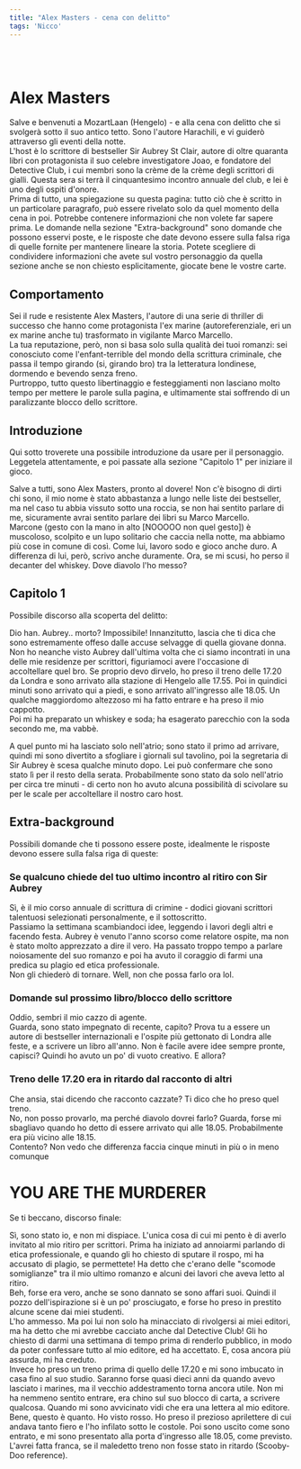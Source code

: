 ```yaml
---
title: "Alex Masters - cena con delitto"
tags: 'Nicco'
---
```

<br></br>

# Alex Masters

Salve e benvenuti a MozartLaan (Hengelo) - e alla cena con delitto che si svolgerà sotto il suo antico tetto. Sono l'autore Harachili, e vi guiderò attraverso gli eventi della notte.  
L'host è lo scrittore di bestseller Sir Aubrey St Clair, autore di oltre quaranta libri con protagonista il suo celebre investigatore Joao, e fondatore del Detective Club, i cui membri sono la crème de la crème degli scrittori di gialli. Questa sera si terrà il cinquantesimo incontro annuale del club, e lei è uno degli ospiti d'onore.  
Prima di tutto, una spiegazione su questa pagina: tutto ciò che è scritto in un particolare paragrafo, può essere rivelato solo da quel momento della cena in poi. Potrebbe contenere informazioni che non volete far sapere prima. 
Le domande nella sezione "Extra-background" sono domande che possono esservi poste, e le risposte che date devono essere sulla falsa riga di quelle fornite per mantenere lineare la storia. Potete scegliere di condividere informazioni che avete sul vostro personaggio da quella sezione anche se non chiesto esplicitamente, giocate bene le vostre carte.

## Comportamento
Sei il rude e resistente Alex Masters, l'autore di una serie di thriller di successo che hanno come protagonista l'ex marine (autoreferenziale, eri un ex marine anche tu) trasformato in vigilante Marco Marcello.  
La tua reputazione, però, non si basa solo sulla qualità dei tuoi romanzi: sei conosciuto come l'enfant-terrible del mondo della scrittura criminale, che passa il tempo girando (si, girando bro) tra la letteratura londinese, dormendo e bevendo senza freno.  
Purtroppo, tutto questo libertinaggio e festeggiamenti non lasciano molto tempo per mettere le parole sulla pagina, e ultimamente stai soffrendo di un paralizzante blocco dello scrittore.

## Introduzione

Qui sotto troverete una possibile introduzione da usare per il personaggio. Leggetela attentamente, e poi passate alla sezione "Capitolo 1" per iniziare il gioco.

Salve a tutti, sono Alex Masters, pronto al dovere! Non c'è bisogno di dirti chi sono, il mio nome è stato abbastanza a lungo nelle liste dei bestseller, ma nel caso tu abbia vissuto sotto una roccia, se non hai sentito parlare di me, sicuramente avrai sentito parlare dei libri su Marco Marcello.  
Marcone (gesto con la mano in alto [NOOOOO non quel gesto]) è muscoloso, scolpito e un lupo solitario che caccia nella notte, ma abbiamo più cose in comune di così. Come lui, lavoro sodo e gioco anche duro. A differenza di lui, però, scrivo anche duramente. Ora, se mi scusi, ho perso il decanter del whiskey. Dove diavolo l'ho messo?

## Capitolo 1

Possibile discorso alla scoperta del delitto:  

Dio han. Aubrey.. morto? Impossibile! Innanzitutto, lascia che ti dica che sono estremamente offeso dalle accuse selvagge di quella giovane donna. Non ho neanche visto Aubrey dall'ultima volta che ci siamo incontrati in una delle mie residenze per scrittori, figuriamoci avere l'occasione di accoltellare quel bro. Se proprio devo dirvelo, ho preso il treno delle 17.20 da Londra e sono arrivato alla stazione di Hengelo alle 17.55. Poi in quindici minuti sono arrivato qui a piedi, e sono arrivato all'ingresso alle 18.05. Un qualche maggiordomo altezzoso mi ha fatto entrare e ha preso il mio cappotto.  
Poi mi ha preparato un whiskey e soda; ha esagerato parecchio con la soda secondo me, ma vabbè.  

A quel punto mi ha lasciato solo nell'atrio; sono stato il primo ad arrivare, quindi mi sono divertito a sfogliare i giornali sul tavolino, poi la segretaria di Sir Aubrey è scesa qualche minuto dopo. Lei può confermare che sono stato lì per il resto della serata. Probabilmente sono stato da solo nell'atrio per circa tre minuti - di certo non ho avuto alcuna possibilità di scivolare su per le scale per accoltellare il nostro caro host.

## Extra-background

Possibili domande che ti possono essere poste, idealmente le risposte devono essere sulla falsa riga di queste:

### Se qualcuno chiede del tuo ultimo incontro al ritiro con Sir Aubrey

Sì, è il mio corso annuale di scrittura di crimine - dodici giovani scrittori talentuosi selezionati personalmente, e il sottoscritto.  
Passiamo la settimana scambiandoci idee, leggendo i lavori degli altri e facendo festa. Aubrey è venuto l'anno scorso come relatore ospite, ma non è stato molto apprezzato a dire il vero. Ha passato troppo tempo a parlare noiosamente del suo romanzo e poi ha avuto il coraggio di farmi una predica su plagio ed etica professionale.  
Non gli chiederò di tornare. Well, non che possa farlo ora lol.

### Domande sul prossimo libro/blocco dello scrittore

Oddio, sembri il mio cazzo di agente.  
Guarda, sono stato impegnato di recente, capito? Prova tu a essere un autore di bestseller internazionali e l'ospite più gettonato di Londra alle feste, e a scrivere un libro all'anno. Non è facile avere idee sempre pronte, capisci? Quindi ho avuto un po' di vuoto creativo. E allora?

### Treno delle 17.20 era in ritardo dal racconto di altri

Che ansia, stai dicendo che racconto cazzate? Ti dico che ho preso quel treno.  
No, non posso provarlo, ma perché diavolo dovrei farlo? Guarda, forse mi sbagliavo quando ho detto di essere arrivato qui alle 18.05. Probabilmente era più vicino alle 18.15.  
Contento? Non vedo che differenza faccia cinque minuti in più o in meno comunque


# YOU ARE THE MURDERER

Se ti beccano, discorso finale:

Sì, sono stato io, e non mi dispiace. L'unica cosa di cui mi pento è di averlo invitato al mio ritiro per scrittori. Prima ha iniziato ad annoiarmi parlando di etica professionale, e quando gli ho chiesto di sputare il rospo, mi ha accusato di plagio, se permettete! Ha detto che c'erano delle "scomode somiglianze" tra il mio ultimo romanzo e alcuni dei lavori che aveva letto al ritiro.  
Beh, forse era vero, anche se sono dannato se sono affari suoi. Quindi il pozzo dell'ispirazione si è un po' prosciugato, e forse ho preso in prestito alcune scene dai miei studenti.  
L'ho ammesso. Ma poi lui non solo ha minacciato di rivolgersi ai miei editori, ma ha detto che mi avrebbe cacciato anche dal Detective Club! Gli ho chiesto di darmi una settimana di tempo prima di renderlo pubblico, in modo da poter confessare tutto al mio editore, ed ha accettato. E, cosa ancora più assurda, mi ha creduto.  
Invece ho preso un treno prima di quello delle 17.20 e mi sono imbucato in casa fino al suo studio. Saranno forse quasi dieci anni da quando avevo lasciato i marines, ma il vecchio addestramento torna ancora utile. Non mi ha nemmeno sentito entrare, era chino sul suo blocco di carta, a scrivere
qualcosa. Quando mi sono avvicinato vidi che era una lettera al mio editore.  
Bene, questo è quanto. Ho visto rosso. Ho preso il prezioso aprilettere di cui andava tanto fiero e l'ho infilato sotto le costole. Poi sono uscito come sono entrato, e mi sono presentato alla porta d'ingresso alle 18.05, come previsto. L'avrei fatta franca, se il maledetto treno non fosse stato in ritardo (Scooby-Doo reference).
